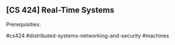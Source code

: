 ## [CS 424] Real-Time Systems

Prerequisities:


#cs424
#distributed-systems-networking-and-security
#machines